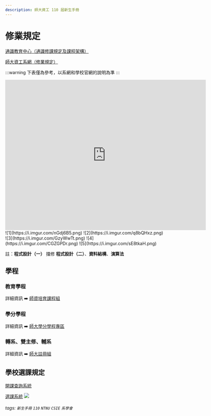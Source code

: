```yaml
---
description: 師大資工 110 屆新生手冊
---
```

# 修業規定

[通識教育中心（通識修課規定及課程架構）](http://www.cge.ntnu.edu.tw/web/student/student.jsp?dm_no=DM1565860340291&cp_no=CP1573607668520)

[師大資工系網（修業規定）](https://www.csie.ntnu.edu.tw/index.php/course_bs/norm/)

:::warning
下表僅為參考，以系網和學校官網的說明為準
:::
<iframe frameborder="0" scrolling="no"
     width="640" height="480"
     src="https://drive.google.com/file/d/1RAJ8wnr45blIzC-UPBLVEGvewWIO1Z65/preview">
</iframe>
![1](https://i.imgur.com/nGdj6B5.png)
![2](https://i.imgur.com/q8bQHxz.png)
![3](https://i.imgur.com/GzyWwTt.png)
![4](https://i.imgur.com/CGZGPDr.png)
![5](https://i.imgur.com/sE8tkaH.png)


註：**程式設計（一）** 擋修 **程式設計（二）**、**資料結構**、**演算法**

## 學程

### 教育學程

詳細資訊 :arrow_right: [師資培育課程組](https://tecs.otecs.ntnu.edu.tw/page.aspx?id=1001)


### 學分學程

詳細資訊 :arrow_right: [師大學分學程專區](https://program.cge.ntnu.edu.tw/)

### 轉系、雙主修、輔系  

詳細資訊 :arrow_right: [師大註冊組](http://www.aa.ntnu.edu.tw/4intro/super_pages.php?ID=4intro3)

  

## 學校選課規定

[開課查詢系統](http://courseap.itc.ntnu.edu.tw/acadmOpenCourse/index.jsp)

[選課系統](https://www.ntnu.edu.tw/static.php?id=student)
![](https://i.imgur.com/QeMY2zE.png)

###### tags: `新生手冊`  `110`  `NTNU` `CSIE` `系學會` 
